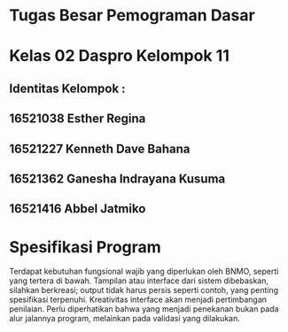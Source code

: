 
# Tugas Besar Pemograman Dasar
# Kelas 02 Daspro Kelompok 11
Identitas Kelompok :
------------------------
16521038	Esther Regina	
-------------------------
16521227	Kenneth Dave Bahana	
-------------------------
16521362	Ganesha Indrayana Kusuma	
-------------------------
16521416	Abbel Jatmiko
-------------------------

# Spesifikasi Program
Terdapat kebutuhan fungsional wajib yang diperlukan oleh BNMO, seperti yang tertera di bawah. Tampilan atau interface dari sistem dibebaskan, silahkan berkreasi; output tidak harus persis seperti contoh, yang penting spesifikasi terpenuhi. Kreativitas interface akan menjadi pertimbangan penilaian. Perlu diperhatikan bahwa yang menjadi penekanan bukan pada alur jalannya program, melainkan pada validasi yang dilakukan.
